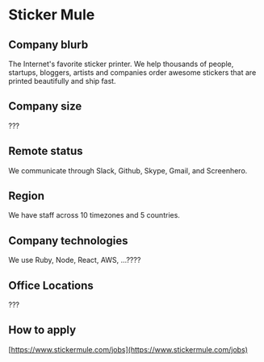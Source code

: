# Sticker Mule

## Company blurb

The Internet's favorite sticker printer.
We help thousands of people, startups, bloggers, artists and companies 
order awesome stickers that are printed beautifully and ship fast.

## Company size

???

## Remote status

We communicate through Slack, Github, Skype, Gmail, and Screenhero.  

## Region

We have staff across 10 timezones and 5 countries.

## Company technologies

We use Ruby, Node, React, AWS, ...???? 

## Office Locations

???

## How to apply

[https://www.stickermule.com/jobs](https://www.stickermule.com/jobs)
